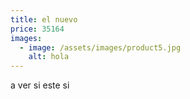 ```yaml
---
title: el nuevo
price: 35164
images:
  - image: /assets/images/product5.jpg
    alt: hola
---
```

a ver si este si
